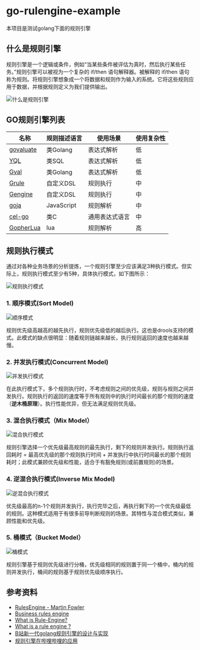 # go-rulengine-example

本项目是测试golang下面的规则引擎

## 什么是规则引擎

规则引擎是一个逻辑或条件，例如“当某些条件被评估为真时，然后执行某些任务。”规则引擎可以被视为一个复杂的 if/then 语句解释器。被解释的 if/then 语句称为规则。将规则引擎想象成一个将数据和规则作为输入的系统。它将这些规则应用于数据，并根据规则定义为我们提供输出。

![什么是规则引擎](docs/rule_egine_1_.svg)

## GO规则引擎列表

| 名称	                                                         | 规则描述语言	    | 使用场景	     | 使用复杂性 |
|-------------------------------------------------------------|------------|-----------|-------|
| [govaluate](https://github.com/Knetic/govaluate)            | 类Golang	   | 表达式解析	    | 低     |
| [YQL](https://github.com/caibirdme/yql)                     | 类SQL	      | 表达式解析	    | 低     |
| [Gval](https://github.com/PaesslerAG/gval)                  | 类Golang	   | 表达式解析	    | 低     |
| [Grule](https://github.com/hyperjumptech/grule-rule-engine) | 自定义DSL     | 规则执行	     | 中     |
| [Gengine](https://github.com/bilibili/gengine)              | 自定义DSL     | 规则执行	     | 中     |
| [goja](https://github.com/dop251/goja)                      | JavaScript | 规则解析	     | 中     |
| [cel-go](https://github.com/google/cel-go)                  | 类C	        | 通用表达式语言		 | 中     |
| [GopherLua](https://github.com/yuin/gopher-lua)             | lua	       | 规则解析	     | 高     |

## 规则执行模式

通过对各种业务场景的分析提炼，一个规则引擎至少应该满足3种执行模式。但实际上，规则执行模式至少有5种，具体执行模式，如下图所示：

![规则执行模式](docs/rule-model.png)

### 1. **顺序模式(Sort Model)**

![顺序模式](docs/sort_model.png)

规则优先级高越高的越先执行，规则优先级低的越后执行。这也是drools支持的模式。此模式的缺点很明显：随着规则链越来越长，执行规则返回的速度也越来越慢。

### 2. **并发执行模式(Concurrent Model)**

![并发执行模式](docs/concurrent_model.png)

在此执行模式下，多个规则执行时，不考虑规则之间的优先级，规则与规则之间并发执行。规则执行的返回的速度等于所有规则中的执行时间最长的那个规则的速度（**逆木桶原理**）。执行性能优异，但无法满足规则优先级。

### 3. **混合执行模式（Mix Model）**

![混合执行模式](docs/mix_model.png)

规则引擎选择一个优先级最高规则的最先执行，剩下的规则并发执行。规则执行返回耗时 = 最高优先级的那个规则执行时间 + 并发执行中执行时间最长的那个规则耗时；此模式兼顾优先级和性能，适合于有豁免规则(或前置规则)的场景。

### 4. **逆混合执行模式(Inverse Mix Model)**

![逆混合执行模式](docs/inverse_mix_model.png)

优先级最高的n-1个规则并发执行，执行完毕之后，再执行剩下的一个优先级最低的规则。这种模式适用于有很多前导判断规则的场景。其特性与混合模式类似，兼顾性能和优先级。

### 5. **桶模式（Bucket Model）**

![桶模式](docs/bucket_model.png)

规则引擎基于规则优先级进行分桶，优先级相同的规则置于同一个桶中，桶内的规则并发执行，桶间的规则基于规则优先级顺序执行。

## 参考资料

- [RulesEngine - Martin Fowler](https://martinfowler.com/bliki/RulesEngine.html)
- [Business rules engine](https://en.wikipedia.org/wiki/Business_rules_engine)
- [What is Rule-Engine?](https://medium.com/@er.rameshkatiyar/what-is-rule-engine-86ea759ad97d)
- [What is a rule engine ?](http://www.mastertheboss.com/bpm/drools/what-is-a-rule-engine/)
- [B站新一代golang规则引擎的设计与实现](https://cloud.tencent.com/developer/news/667806)
- [规则引擎在哔哩哔哩的应用](https://www.biaodianfu.com/bilibili-gengine.html)